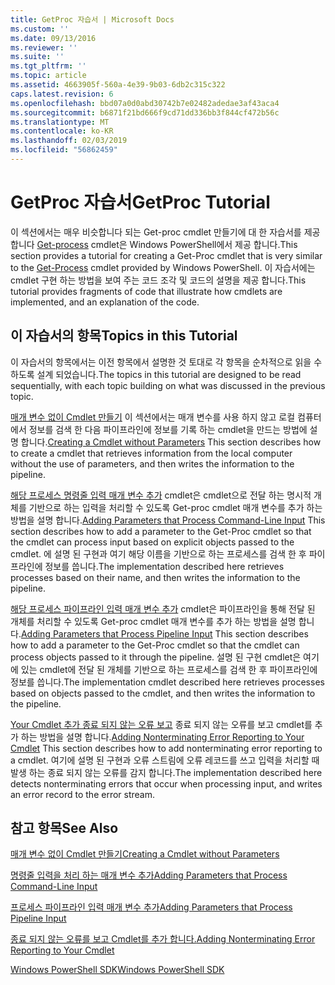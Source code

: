 ```yaml
---
title: GetProc 자습서 | Microsoft Docs
ms.custom: ''
ms.date: 09/13/2016
ms.reviewer: ''
ms.suite: ''
ms.tgt_pltfrm: ''
ms.topic: article
ms.assetid: 4663905f-560a-4e39-9b03-6db2c315c322
caps.latest.revision: 6
ms.openlocfilehash: bbd07a0d0abd30742b7e02482adedae3af43aca4
ms.sourcegitcommit: b6871f21bd666f9cd71dd336bb3f844cf472b56c
ms.translationtype: MT
ms.contentlocale: ko-KR
ms.lasthandoff: 02/03/2019
ms.locfileid: "56862459"
---
```

# <a name="getproc-tutorial"></a><span data-ttu-id="4b1d1-102">GetProc 자습서</span><span class="sxs-lookup"><span data-stu-id="4b1d1-102">GetProc Tutorial</span></span>

<span data-ttu-id="4b1d1-103">이 섹션에서는 매우 비슷합니다 되는 Get-proc cmdlet 만들기에 대 한 자습서를 제공 합니다 [Get-process](/powershell/module/Microsoft.PowerShell.Management/Get-Process) cmdlet은 Windows PowerShell에서 제공 합니다.</span><span class="sxs-lookup"><span data-stu-id="4b1d1-103">This section provides a tutorial for creating a Get-Proc cmdlet that is very similar to the [Get-Process](/powershell/module/Microsoft.PowerShell.Management/Get-Process) cmdlet provided by Windows PowerShell.</span></span> <span data-ttu-id="4b1d1-104">이 자습서에는 cmdlet 구현 하는 방법을 보여 주는 코드 조각 및 코드의 설명을 제공 합니다.</span><span class="sxs-lookup"><span data-stu-id="4b1d1-104">This tutorial provides fragments of code that illustrate how cmdlets are implemented, and an explanation of the code.</span></span>

## <a name="topics-in-this-tutorial"></a><span data-ttu-id="4b1d1-105">이 자습서의 항목</span><span class="sxs-lookup"><span data-stu-id="4b1d1-105">Topics in this Tutorial</span></span>

<span data-ttu-id="4b1d1-106">이 자습서의 항목에서는 이전 항목에서 설명한 것 토대로 각 항목을 순차적으로 읽을 수 하도록 설계 되었습니다.</span><span class="sxs-lookup"><span data-stu-id="4b1d1-106">The topics in this tutorial are designed to be read sequentially, with each topic building on what was discussed in the previous topic.</span></span>

<span data-ttu-id="4b1d1-107">[매개 변수 없이 Cmdlet 만들기](./creating-a-cmdlet-without-parameters.md) 이 섹션에서는 매개 변수를 사용 하지 않고 로컬 컴퓨터에서 정보를 검색 한 다음 파이프라인에 정보를 기록 하는 cmdlet을 만드는 방법에 설명 합니다.</span><span class="sxs-lookup"><span data-stu-id="4b1d1-107">[Creating a Cmdlet without Parameters](./creating-a-cmdlet-without-parameters.md) This section describes how to create a cmdlet that retrieves information from the local computer without the use of parameters, and then writes the information to the pipeline.</span></span>

<span data-ttu-id="4b1d1-108">[해당 프로세스 명령줄 입력 매개 변수 추가](./adding-parameters-that-process-command-line-input.md) cmdlet은 cmdlet으로 전달 하는 명시적 개체를 기반으로 하는 입력을 처리할 수 있도록 Get-proc cmdlet 매개 변수를 추가 하는 방법을 설명 합니다.</span><span class="sxs-lookup"><span data-stu-id="4b1d1-108">[Adding Parameters that Process Command-Line Input](./adding-parameters-that-process-command-line-input.md) This section describes how to add a parameter to the Get-Proc cmdlet so that the cmdlet can process input based on explicit objects passed to the cmdlet.</span></span> <span data-ttu-id="4b1d1-109">에 설명 된 구현과 여기 해당 이름을 기반으로 하는 프로세스를 검색 한 후 파이프라인에 정보를 씁니다.</span><span class="sxs-lookup"><span data-stu-id="4b1d1-109">The implementation described here retrieves processes based on their name, and then writes the information to the pipeline.</span></span>

<span data-ttu-id="4b1d1-110">[해당 프로세스 파이프라인 입력 매개 변수 추가](./adding-parameters-that-process-pipeline-input.md) cmdlet은 파이프라인을 통해 전달 된 개체를 처리할 수 있도록 Get-proc cmdlet 매개 변수를 추가 하는 방법을 설명 합니다.</span><span class="sxs-lookup"><span data-stu-id="4b1d1-110">[Adding Parameters that Process Pipeline Input](./adding-parameters-that-process-pipeline-input.md) This section describes how to add a parameter to the Get-Proc cmdlet so that the cmdlet can process objects passed to it through the pipeline.</span></span> <span data-ttu-id="4b1d1-111">설명 된 구현 cmdlet은 여기에 있는 cmdlet에 전달 된 개체를 기반으로 하는 프로세스를 검색 한 후 파이프라인에 정보를 씁니다.</span><span class="sxs-lookup"><span data-stu-id="4b1d1-111">The implementation cmdlet described here retrieves processes based on objects passed to the cmdlet, and then writes the information to the pipeline.</span></span>

<span data-ttu-id="4b1d1-112">[Your Cmdlet 추가 종료 되지 않는 오류 보고](./adding-non-terminating-error-reporting-to-your-cmdlet.md) 종료 되지 않는 오류를 보고 cmdlet를 추가 하는 방법을 설명 합니다.</span><span class="sxs-lookup"><span data-stu-id="4b1d1-112">[Adding Nonterminating Error Reporting to Your Cmdlet](./adding-non-terminating-error-reporting-to-your-cmdlet.md) This section describes how to add nonterminating error reporting to a cmdlet.</span></span> <span data-ttu-id="4b1d1-113">여기에 설명 된 구현과 오류 스트림에 오류 레코드를 쓰고 입력을 처리할 때 발생 하는 종료 되지 않는 오류를 감지 합니다.</span><span class="sxs-lookup"><span data-stu-id="4b1d1-113">The implementation described here detects nonterminating errors that occur when processing input, and writes an error record to the error stream.</span></span>

## <a name="see-also"></a><span data-ttu-id="4b1d1-114">참고 항목</span><span class="sxs-lookup"><span data-stu-id="4b1d1-114">See Also</span></span>

[<span data-ttu-id="4b1d1-115">매개 변수 없이 Cmdlet 만들기</span><span class="sxs-lookup"><span data-stu-id="4b1d1-115">Creating a Cmdlet without Parameters</span></span>](./creating-a-cmdlet-without-parameters.md)

[<span data-ttu-id="4b1d1-116">명령줄 입력을 처리 하는 매개 변수 추가</span><span class="sxs-lookup"><span data-stu-id="4b1d1-116">Adding Parameters that Process Command-Line Input</span></span>](./adding-parameters-that-process-command-line-input.md)

[<span data-ttu-id="4b1d1-117">프로세스 파이프라인 입력 매개 변수 추가</span><span class="sxs-lookup"><span data-stu-id="4b1d1-117">Adding Parameters that Process Pipeline Input</span></span>](./adding-parameters-that-process-pipeline-input.md)

[<span data-ttu-id="4b1d1-118">종료 되지 않는 오류를 보고 Cmdlet를 추가 합니다.</span><span class="sxs-lookup"><span data-stu-id="4b1d1-118">Adding Nonterminating Error Reporting to Your Cmdlet</span></span>](./adding-non-terminating-error-reporting-to-your-cmdlet.md)

[<span data-ttu-id="4b1d1-119">Windows PowerShell SDK</span><span class="sxs-lookup"><span data-stu-id="4b1d1-119">Windows PowerShell SDK</span></span>](../windows-powershell-reference.md)
